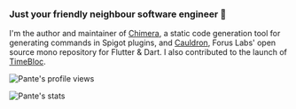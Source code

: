 ### Just your friendly neighbour software engineer :eyes:

I'm the author and maintainer of [Chimera](https://github.com/Pante/Chimera), a static code generation tool for generating commands in Spigot plugins, and [Cauldron](https://github.com/forus-labs/cauldron), Forus Labs' open source mono repository for Flutter & Dart. I also contributed to the launch of [TimeBloc](https://timebloc.app/).

![Pante's profile views](https://komarev.com/ghpvc/?username=pante)

![Pante's stats](https://github-readme-stats.vercel.app/api?username=pante&show_icons=true)
